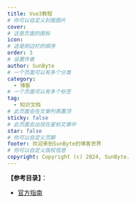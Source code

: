 ```yaml
---
title: Vue3教程
# 你可以自定义封面图片
cover: 
# 这是页面的图标
icon: 
# 这是侧边栏的顺序
order: 3
# 设置作者
author: SunByte
# 一个页面可以有多个分类
category:
  - 博客
# 一个页面可以有多个标签
tag:
  - 知识文档
# 此页面会在文章列表置顶
sticky: false
# 此页面会出现在星标文章中
star: false
# 你可以自定义页脚
footer: 欢迎来到SunByte的博客世界
# 你可以自定义版权信息
copyright: Copyright (c) 2024, SunByte.
---
```


<Catalog />

**【参考目录】**：

  - [官方指南](https://cn.vuejs.org/guide)
